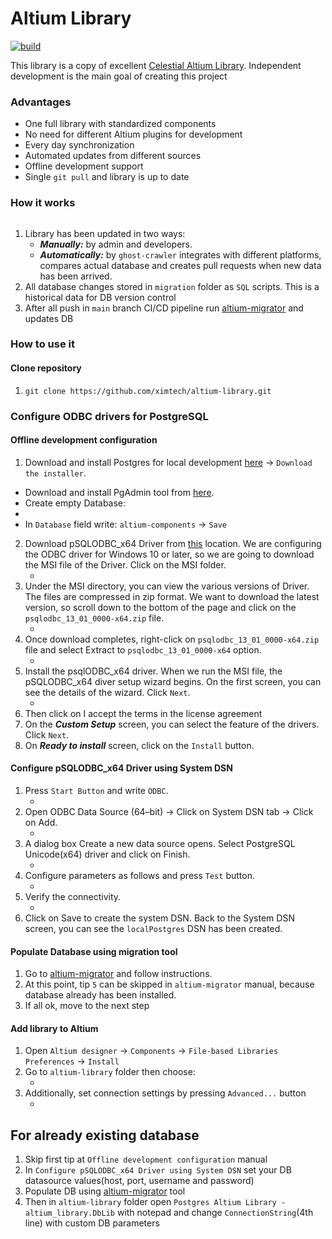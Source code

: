 # Altium Library

[![build](https://github.com/ximtech/altium-library/actions/workflows/build.yml/badge.svg?branch=main)](https://github.com/ximtech/altium-library/actions/workflows/build.yml)

This library is a copy of excellent [Celestial Altium Library](https://github.com/issus/altium-library).
Independent development is the main goal of creating this project

### Advantages
- One full library with standardized components
- No need for different Altium plugins for development
- Every day synchronization
- Automated updates from different sources
- Offline development support
- Single `git pull` and library is up to date

### How it works

![<img width="200" height="200"/>](assets/library_diagram.png)

1. Library has been updated in two ways:
    - ***Manually:*** by admin and developers.
    - ***Automatically:*** by `ghost-crawler` integrates with different platforms, compares actual database 
      and creates pull requests when new data has been arrived.
2. All database changes stored in `migration` folder as `SQL` scripts. This is a historical data for DB version control
3. After all push in `main` branch CI/CD pipeline run [altium-migrator](https://github.com/ximtech/altium-migrator) and updates DB

### How to use it

#### Clone repository
1. `git clone https://github.com/ximtech/altium-library.git`

### Configure ODBC drivers for PostgreSQL

#### Offline development configuration
1. Download and install Postgres for local development [here](https://www.postgresql.org/download/windows/) -> `Download the installer`.
  - Download and install PgAdmin tool from [here](https://www.pgadmin.org/).
  - Create empty Database:
  - ![<img width="20" height="20"/>](assets/database.png)
  - In `Database` field write: `altium-components` -> `Save`
   
2. Download pSQLODBC_x64 Driver from [this](https://www.postgresql.org/ftp/odbc/versions/) location.
  We are configuring the ODBC driver for Windows 10 or later, so we are going to download the MSI file of the Driver. Click on the MSI folder.
    - ![<img width="20" height="20"/>](assets/link_1.png)
3. Under the MSI directory, you can view the various versions of Driver. The files are compressed in zip format. 
      We want to download the latest version, so scroll down to the bottom of the page and click on the `psqlodbc_13_01_0000-x64.zip` file.
   - ![<img width="20" height="20"/>](assets/link_2.png)
4. Once download completes, right-click on `psqlodbc_13_01_0000-x64.zip` file and select Extract to `psqlodbc_13_01_0000-x64` option.
    - ![<img width="20" height="20"/>](assets/link_3.png)
5. Install the psqlODBC_x64 driver. When we run the MSI file, the pSQLODBC_x64 diver setup wizard begins. On the first screen, you can see the details of the wizard. Click `Next`.
    - ![<img width="20" height="20"/>](assets/link_4.png)
6. Then click on I accept the terms in the license agreement
7. On the ***Custom Setup*** screen, you can select the feature of the drivers. Click `Next`.
8. On ***Ready to install*** screen, click on the `Install` button.

#### Configure pSQLODBC_x64 Driver using System DSN
1. Press `Start Button` and write `ODBC`.
    - ![<img width="20" height="20"/>](assets/link_5.png)
2. Open ODBC Data Source (64–bit) -> Click on System DSN tab -> Click on Add.
    - ![<img width="20" height="20"/>](assets/link_6.png)
3. A dialog box Create a new data source opens. Select PostgreSQL Unicode(x64) driver and click on Finish.
    - ![<img width="20" height="20"/>](assets/link_7.png)
4. Configure parameters as follows and press `Test` button.
    - ![<img width="20" height="20"/>](assets/link_8.png)
5. Verify the connectivity.
    - ![<img width="20" height="20"/>](assets/link_9.png)
6. Click on Save to create the system DSN. Back to the System DSN screen, you can see the `localPostgres` DSN has been created.

#### Populate Database using migration tool
1. Go to [altium-migrator](https://github.com/ximtech/altium-migrator#how-to-use-it) and follow instructions.
2. At this point, tip `5` can be skipped in `altium-migrator` manual, because database already has been installed.
3. If all ok, move to the next step

#### Add library to Altium
1. Open `Altium designer` -> `Components` -> `File-based Libraries Preferences` -> `Install`
2. Go to `altium-library` folder then choose:
    - ![<img width="20" height="20"/>](assets/link_10.png)
3. Additionally, set connection settings by pressing `Advanced...` button
    - ![<img width="20" height="20"/>](assets/altium_db_settings.png)

## For already existing database
1. Skip first tip at `Offline development configuration` manual
2. In `Configure pSQLODBC_x64 Driver using System DSN` set your DB datasource values(host, port, username and password)
3. Populate DB using [altium-migrator](https://github.com/ximtech/altium-migrator) tool
3. Then in `altium-library` folder open `Postgres Altium Library - altium_library.DbLib` with notepad and change `ConnectionString`(4th line) with custom DB parameters
